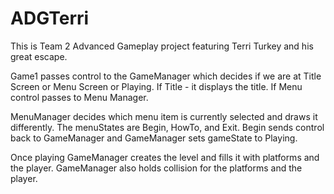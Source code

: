 ADGTerri
========
This is Team 2 Advanced Gameplay project featuring Terri Turkey and his great escape.

Game1 passes control to the GameManager which decides if we are at Title Screen or Menu Screen or Playing. If Title - 
it displays the title. If Menu control passes to Menu Manager.

MenuManager decides which menu item is currently selected and draws it differently. The menuStates are Begin, HowTo, and
Exit. Begin sends control back to GameManager and GameManager sets gameState to Playing.

Once playing GameManager creates the level and fills it with platforms and the player. GameManager also holds collision
for the platforms and the player. 
